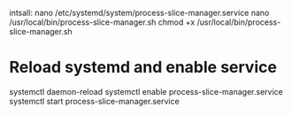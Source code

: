 intsall:
nano /etc/systemd/system/process-slice-manager.service
nano /usr/local/bin/process-slice-manager.sh
chmod +x /usr/local/bin/process-slice-manager.sh

# Reload systemd and enable service
systemctl daemon-reload
systemctl enable process-slice-manager.service
systemctl start process-slice-manager.service
